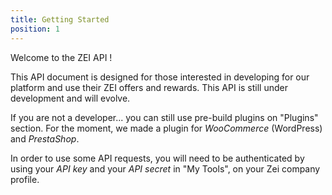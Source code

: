 ```yaml
---
title: Getting Started
position: 1
---
```


Welcome to the ZEI API !

This API document is designed for those interested in developing for our platform and use their ZEI offers and rewards.
This API is still under development and will evolve.

If you are not a developer... you can still use pre-build plugins on "Plugins" section.
For the moment, we made a plugin for *WooCommerce* (WordPress) and *PrestaShop*.

In order to use some API requests, you will need to be authenticated by using your *API key* and your *API secret* in
"My Tools", on your Zei company profile.
